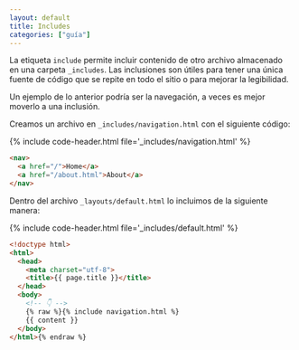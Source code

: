 ```yaml
---
layout: default
title: Includes
categories: ["guía"]
---
```


La etiqueta `include` permite incluir contenido de otro archivo almacenado en una carpeta `_includes`. Las inclusiones son útiles para tener una única fuente de código que se repite en todo el sitio o para mejorar la legibilidad.

Un ejemplo de lo anterior podría ser la navegación, a veces es mejor moverlo a una inclusión.


Creamos un archivo en `_includes/navigation.html` con el siguiente código:

{% include code-header.html file='_includes/navigation.html' %}
```html
<nav>
  <a href="/">Home</a>
  <a href="/about.html">About</a>
</nav>
```

Dentro del archivo `_layouts/default.html` lo incluimos de la siguiente manera: 

{% include code-header.html file='_includes/default.html' %}
```html
<!doctype html>
<html>
  <head>
    <meta charset="utf-8">
    <title>{{ page.title }}</title>
  </head>
  <body>
    <!-- 👇 -->
    {% raw %}{% include navigation.html %}
    {{ content }}
  </body>
</html>{% endraw %}
```
